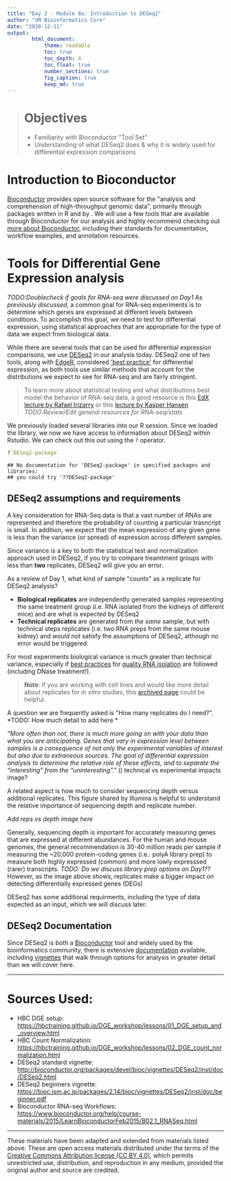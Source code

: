 ```yaml
---
title: "Day 2 - Module 8a: Introduction to DESeq2"
author: "UM Bioinformatics Core"
date: "2020-12-11"
output:
        html_document:
            theme: readable
            toc: true
            toc_depth: 4
            toc_float: true
            number_sections: true
            fig_caption: true
            keep_md: true
---
```


<!--- Allow the page to be wider --->
<style>
    body .main-container {
        max-width: 1200px;
    }
</style>
> # Objectives
> * Familiarity with Bioconductor "Tool Set"
> * Understanding of what DESeq2 does & why it is widely used for differential expression comparisons

# Introduction to Bioconductor

[Bioconductor](https://www.bioconductor.org/) provides open source software for the "analysis and comprehension of high-throughput genomic data", primarily through packages written in R and by . We will use a few tools that are available through Bioconductor for our analysis and highly recommend checking out [more about Bioconductor](https://www.bioconductor.org/about/), including their standards for documentation, workflow examples, and annotation resources.

# Tools for Differential Gene Expression analysis

*TODO:Doublecheck if goals for RNA-seq were discussed on Day1*
As *previously discussed*, a common goal for RNA-seq experiments is to determine which genes are expressed at different levels between conditions. To accomplish this goal, we need to test for differential expression, using statistical approaches that are appropriate for the type of data we expect from biological data.

While there are several tools that can be used for differential expression comparisons, we use [DESeq2](https://bioconductor.org/packages/release/bioc/html/DESeq2.html) in our analysis today. DESeq2 one of two tools, along with [EdgeR](https://bioconductor.org/packages/release/bioc/html/edgeR.html), considered ['best practice'](https://bmcbioinformatics.biomedcentral.com/articles/10.1186/1471-2105-14-91) for differential expression, as both tools use similar methods that account for the distributions we expect to see for RNA-seq and are fairly stringent.

> To learn more about statistical testing and what distributions best model the behavior of RNA-seq data, a good resource is this [EdX lecture by Rafael Irizarry](https://www.youtube.com/watch?v=HK7WKsL3c2w&feature=youtu.be) or this [lecture by Kasper Hansen](https://www.youtube.com/watch?v=C8RNvWu7pAw) *TODO:Review/Edit general resources for RNA-seq/stats*

We previously loaded several libraries into our R session. Since we loaded the library, we now we have access to information about DESeq2 within Rstudio. We can check out this out using the `?` operator.

```r
?`DESeq2-package`
```

```
## No documentation for 'DESeq2-package' in specified packages and libraries:
## you could try '??DESeq2-package'
```

## DESeq2 assumptions and requirements

A key consideration for RNA-Seq data is that a vast number of RNAs are represented and therefore the probability of counting a particular trasncript is small. In addition, we expect that the mean expression of any given gene is less than the variance (or spread) of expression across different samples.

Since variance is a key to both the statistical test and normalization approach used in DESeq2, if you try to compare treamtment groups with less than **two** replicates, DESeq2 will give you an error.

As a review of Day 1, what kind of sample "counts" as a replicate for DESeq2 analysis?

* **Biological replicates** are independently generated samples representing the same treatment group (i.e. RNA isolated from the kidneys of different mice) and are what is expected by DESeq2
* **Technical replicates** are generated from *the same* sample, but with technical steps replicates (i.e. two RNA preps from the same mouse kidney) and *would not* satisfy the assumptions of DESeq2, although no error would be triggered.

For most experiments biological variance is much greater than technical variance, especially if [best practices](https://www.txgen.tamu.edu/faq/rna-isolation-best-practices/) for [quality RNA isolation](https://www.biocompare.com/Bench-Tips/128790-Four-Tips-for-Perfecting-RNA-Isolation/) are followed (including DNase treatment!).

> **Note**: If you are working with cell lines and would like more detail about replicates for *in vitro* studies, this [archived page](https://web-archive-org.proxy.lib.umich.edu/web/20170807192514/http://www.labstats.net:80/articles/cell_culture_n.html) could be helpful.

A question we are frequently asked is "How many replicates do I need?". *TODO: How much detail to add here *

*"More often than not, there is much more going on with your data than what you are anticipating. Genes that vary in expression level between samples is a consequence of not only the experimental variables of interest but also due to extraneous sources. The goal of differential expression analysis to determine the relative role of these effects, and to separate the “interesting” from the “uninteresting”."* () technical vs experimental impacts image?

A related aspect is how much to consider sequencing depth versus additional replicates. This figure shared by Illumina is helpful to understand the relative importance of sequencing depth and replicate number.

*Add reps vs depth image here*

Generally, sequencing depth is important for accurately measuring genes that are expressed at different abundances. For the human and mouse genomes, the general recommendation is 30-40 million reads per sample if measuring the ~20,000  protein-coding genes (i.e.: polyA library prep) to measure both highly expressed (common) and more lowly expresssed (rarer) transcripts. *TODO: Do we discuss library prep options on Day1??* However, as the image above shows, replicates make a bigger impact on detecting differentially expressed genes (DEGs)

DESeq2 has some additional requirments, including the type of data expected as an input, which we will discuss later.

## DESeq2 Documentation

Since DESeq2 is both a [Bioconductor](https://www.bioconductor.org/help/package-vignettes/) tool and widely used by the bioinformatics community, there is extensive [documentation](https://bioconductor.org/packages/3.12/bioc/manuals/DESeq2/man/DESeq2.pdf) available, including [vignettes](http://master.bioconductor.org/packages/release/workflows/vignettes/rnaseqGene/inst/doc/rnaseqGene.html#preparing-count-matrices) that walk through options for analysis in greater detail than we will cover here.


---

# Sources Used:
* HBC DGE setup: https://hbctraining.github.io/DGE_workshop/lessons/01_DGE_setup_and_overview.html
* HBC Count Normalization: https://hbctraining.github.io/DGE_workshop/lessons/02_DGE_count_normalization.html
* DESeq2 standard vignette: http://bioconductor.org/packages/devel/bioc/vignettes/DESeq2/inst/doc/DESeq2.html
* DESeq2 beginners vignette: https://bioc.ism.ac.jp/packages/2.14/bioc/vignettes/DESeq2/inst/doc/beginner.pdf
* Bioconductor RNA-seq Workflows: https://www.bioconductor.org/help/course-materials/2015/LearnBioconductorFeb2015/B02.1_RNASeq.html


---

These materials have been adapted and extended from materials listed above. These are open access materials distributed under the terms of the [Creative Commons Attribution license (CC BY 4.0)](http://creativecommons.org/licenses/by/4.0/), which permits unrestricted use, distribution, and reproduction in any medium, provided the original author and source are credited.

